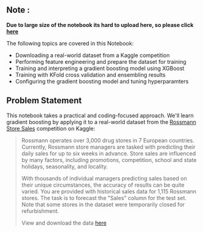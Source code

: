 ## Note :
__Due to large size of the notebook its hard to upload here, so please click [here](https://www.kaggle.com/swapnilnarwade/xgboost-rossmann-store-sales)__

The following topics are covered in this Notebook:

- Downloading a real-world dataset from a Kaggle competition
- Performing feature engineering and prepare the dataset for training
- Training and interpreting a gradient boosting model using XGBoost
- Training with KFold cross validation and ensembling results
- Configuring the gradient boosting model and tuning hyperparamters

## Problem Statement

This notebook takes a practical and coding-focused approach. We'll learn gradient boosting by applying it to a real-world dataset from the [Rossmann Store Sales](https://www.kaggle.com/c/rossmann-store-sales) competition on Kaggle:

> Rossmann operates over 3,000 drug stores in 7 European countries. Currently, Rossmann store managers are tasked with predicting their daily sales for up to six weeks in advance. Store sales are influenced by many factors, including promotions, competition, school and state holidays, seasonality, and locality. 
>
>
> With thousands of individual managers predicting sales based on their unique circumstances, the accuracy of results can be quite varied. You are provided with historical sales data for 1,115 Rossmann stores. The task is to forecast the "Sales" column for the test set. Note that some stores in the dataset were temporarily closed for refurbishment.
>
> View and download the data [here](https://www.kaggle.com/c/rossmann-store-sales/data)

